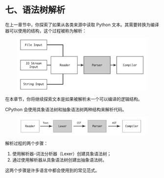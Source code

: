 # 七、语法树解析

在上一章节中，你探索了如果从各类来源中读取 Python 文本。其需要转换为编译器可以使用的结构，这个过程被称为解析：

<figure><img src="../.gitbook/assets/7.0.1 解析过程.png" alt=""><figcaption></figcaption></figure>

在本章节，你将继续探索文本是如果被解析未一个可以编译的逻辑结构。

CPython 会使用具象语法树和抽象语法树两种结构来解析代码。

<figure><img src="../.gitbook/assets/7.0.2 CPython使用CST和AST来解析代码.png" alt=""><figcaption></figcaption></figure>

解析过程的两个步骤：

1. 使用解析器-词法分析器（Lexer）创建具象语法树；
2. 通过使用解析器从具象语法树创建出抽象语法树。

这两个步骤是许多语言中都会使用到的常见范式。
